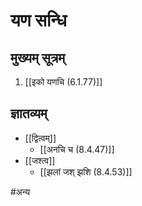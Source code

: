 # यण सन्धि

## मुख्यम् सूत्रम्

1. [[इको यणचि (6.1.77)]]

## ज्ञातव्यम्

- [[द्वित्वम्]]
	- [[अनचि च (8.4.47)]]
- [[जश्त्व]]
	- [[झलां जश् झशि (8.4.53)]]

#अन्य
